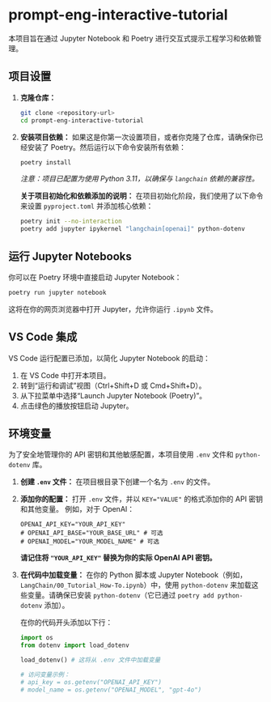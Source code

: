 # prompt-eng-interactive-tutorial

本项目旨在通过 Jupyter Notebook 和 Poetry 进行交互式提示工程学习和依赖管理。

## 项目设置

1.  **克隆仓库：**
    ```bash
    git clone <repository-url>
    cd prompt-eng-interactive-tutorial
    ```

2.  **安装项目依赖：**
    如果这是你第一次设置项目，或者你克隆了仓库，请确保你已经安装了 Poetry。然后运行以下命令安装所有依赖：

    ```bash
    poetry install
    ```

    *注意：项目已配置为使用 Python 3.11，以确保与 `langchain` 依赖的兼容性。*

    **关于项目初始化和依赖添加的说明：**
    在项目初始化阶段，我们使用了以下命令来设置 `pyproject.toml` 并添加核心依赖：
    ```bash
    poetry init --no-interaction
    poetry add jupyter ipykernel "langchain[openai]" python-dotenv
    ```

## 运行 Jupyter Notebooks

你可以在 Poetry 环境中直接启动 Jupyter Notebook：

```bash
poetry run jupyter notebook
```

这将在你的网页浏览器中打开 Jupyter，允许你运行 `.ipynb` 文件。

## VS Code 集成

VS Code 运行配置已添加，以简化 Jupyter Notebook 的启动：

1.  在 VS Code 中打开本项目。
2.  转到“运行和调试”视图（Ctrl+Shift+D 或 Cmd+Shift+D）。
3.  从下拉菜单中选择“Launch Jupyter Notebook (Poetry)”。
4.  点击绿色的播放按钮启动 Jupyter。

## 环境变量

为了安全地管理你的 API 密钥和其他敏感配置，本项目使用 `.env` 文件和 `python-dotenv` 库。

1.  **创建 `.env` 文件：**
    在项目根目录下创建一个名为 `.env` 的文件。

2.  **添加你的配置：**
    打开 `.env` 文件，并以 `KEY="VALUE"` 的格式添加你的 API 密钥和其他变量。
    例如，对于 OpenAI：
    ```
    OPENAI_API_KEY="YOUR_API_KEY"
    # OPENAI_API_BASE="YOUR_BASE_URL" # 可选
    # OPENAI_MODEL="YOUR_MODEL_NAME" # 可选
    ```
    **请记住将 `"YOUR_API_KEY"` 替换为你的实际 OpenAI API 密钥。**

3.  **在代码中加载变量：**
    在你的 Python 脚本或 Jupyter Notebook（例如，`LangChain/00_Tutorial_How-To.ipynb`）中，使用 `python-dotenv` 来加载这些变量。请确保已安装 `python-dotenv`（它已通过 `poetry add python-dotenv` 添加）。

    在你的代码开头添加以下行：
    ```python
    import os
    from dotenv import load_dotenv

    load_dotenv() # 这将从 .env 文件中加载变量

    # 访问变量示例：
    # api_key = os.getenv("OPENAI_API_KEY")
    # model_name = os.getenv("OPENAI_MODEL", "gpt-4o")
    ```
